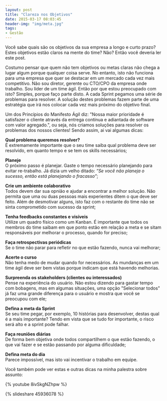 ```yaml
---
layout: post
title: "Clareza nos Objetivos" 
date: 2015-03-17 08:03:45 
header-img: "img/meta.jpg" 
tags: 
- Gestão
---
```


Você sabe quais são os objetivos da sua empresa a longo e curto prazo? Estes objetivos estão claros na mente do time? Não? Então você deveria ler este post.

Costumo pensar que quem não tem objetivos ou metas claras não chega a lugar algum porque qualquer coisa serve. No entanto, isto não funciona para uma empresa que quer se destacar em um mercado cada vez mais competitivo. Não sou diretor, gerente ou CTO/CPO da empresa onde trabalho. Sou líder de um time ágil. Então por que estou preocupado com isto? Simples, porque faço parte disto. A cada Sprint pegamos uma série de problemas para resolver. A solução destes problemas fazem parte de uma estratégia que irá nos colocar cada vez mais próximo do objetivo final. 

Um dos Princípios do Manifesto Ágil diz: "Nossa maior prioridade é satisfazer o cliente através da entrega contínua e adiantada de software com valor agregado.", ou seja, nós criamos soluções para resolver os problemas dos nossos clientes! Sendo assim, ai vai algumas dicas:

<b>Qual problema queremos resolver?</b> <br>
É extremamente importante que o seu time saiba qual problema deve ser resolvido, em quanto tempo e se tem os skills necessários; 

<b>Planeje</b> <br>
O próximo passo é planejar. Gaste o tempo necessário planejando para evitar re-trabalho. Já dizia um velho ditado: <i>“Se você não planeja o sucesso, então está planejando o fracasso”</i>;

<b>Crie um ambiente colaborativo</b> <br>
Todos devem dar sua opnião e ajudar a encontrar a melhor solução. Não permita que uma ou duas pessoas mais experientes ditem o que deve ser feito. Além de desmotivar alguns, isto faz com o restante do time não se sinta comprometido com sucesso da sprint;

<b>Tenha feedbacks constantes e visíveis</b> <br>
Utilize um quadro físico como um Kanban. É importante que todos os membros do time saibam em que ponto estão em relação a meta e se sitam responsáveis por melhorar o processo, quando for preciso;

<b>Faça retrospectivas periódicas</b> <br>
Se o time não parar para refletir no que estão fazendo, nunca vai melhorar;

<b>Acerte o curso</b> <br>
Não tenha medo de mudar quando for necessários. As mundanças em um time ágil deve ser bem vistas porque indicam que está havendo melhorias. 

<b>Surpreenda os stakeholders (clientes ou interessados)</b> <br>
Pense na experiência do usuário. Não estou dizendo para gastar tempo com bobagens, mas em algumas situações, uma opção "Selecionar todos" já faz uma grande diferença para o usuário e mostra que você se preocupou com ele;

<b>Defina a meta da Sprint </b> <br>
Se seu time pegar, por exemplo, 10 histórias para desenvolver, destas qual é a mais importante? Tendo em vista que se tudo for importante, o risco será alto e a sprint pode falhar.

<b>Faça reuniões diárias </b> <br>
De forma bem objetiva onde todos compartilhem o que estão fazendo, o que vai fazer e se estão passando por alguma dificuldade;

<b>Defina meta do dia </b> <br>
Parece impossível, mas isto vai incentivar o trabalho em equipe.

Você também pode ver estas e outras dicas na minha palestra sobre assunto: 

{% youtube 8ivSkgNZhpw %}

{% slideshare 45936078 %} 
<br>


